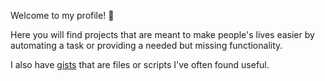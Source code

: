 Welcome to my profile! :slightly_smiling_face:

Here you will find projects that are meant to make people's lives easier by automating a task or providing a needed but missing functionality.

I also have [gists](https://gist.github.com/IvanStoychev) that are files or scripts I've often found useful.
